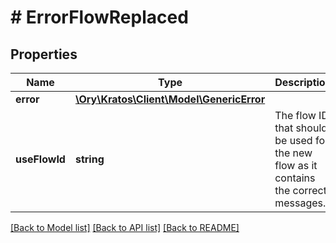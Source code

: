 # # ErrorFlowReplaced

## Properties

Name | Type | Description | Notes
------------ | ------------- | ------------- | -------------
**error** | [**\Ory\Kratos\Client\Model\GenericError**](GenericError.md) |  | [optional]
**useFlowId** | **string** | The flow ID that should be used for the new flow as it contains the correct messages. | [optional]

[[Back to Model list]](../../README.md#models) [[Back to API list]](../../README.md#endpoints) [[Back to README]](../../README.md)
